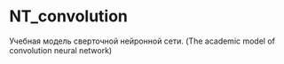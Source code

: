 # NT_convolution
Учебная модель сверточной нейронной сети. (The academic model of convolution neural network) 
